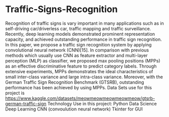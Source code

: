 # Traffic-Signs-Recognition
Recognition of traffic signs is vary important in many applications such as in self-driving car/driverless car, traffic mapping and traffic surveillance. Recently, deep learning models demonstrated prominent representation capacity, and achieved outstanding performance in traffic sign recognition. In this paper, we propose a traffic sign recognition system by applying convolutional neural network (CNN)[15]. In comparison with previous methods which usually use CNN as feature extractor and multi-layer perception (MLP) as classifier, we proposed max pooling positions (MPPs) as an effective discriminative feature to predict category labels. Through extensive experiments, MPPs demonstrates the ideal characteristics of small inter-class variance and large intra-class variance. Moreover, with the German Traffic Sign Recognition Benchmark (GTSRB), outstanding performance has been achieved by using MPPs.
Data Sets use for this project is
https://www.kaggle.com/datasets/meowmeowmeowmeowmeow/gtsrb-german-traffic-sign
Technology Use in this project:
Python
Data Science
Deep Learning
CNN (convoulution neural network)
Tkinter for GUI
